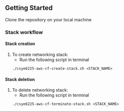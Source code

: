 ## Getting Started

Clone the repository on your local machine

### Stack workflow
#### Stack creation

1. To create networking stack:
    - Run the following script in terminal
	```
	./csye6225-aws-cf-create-stack.sh <STACK_NAME>
	```


#### Stack deletion
1. To delete networking stack:
    - Run the following script in terminal
	```
	./csye6225-aws-cf-terminate-stack.sh <STACK_NAME>
	```
